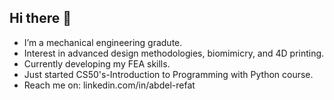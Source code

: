 ## Hi there 👋

- I’m a mechanical engineering gradute.
- Interest in advanced design methodologies, biomimicry, and 4D
 printing.
- Currently developing my FEA skills.
- Just started CS50's-Introduction to Programming with Python course.
- Reach me on: linkedin.com/in/abdel-refat
<!--
**Rahman-Refat27/Rahman-Refat27** is a ✨ _special_ ✨ repository because its `README.md` (this file) appears on your GitHub profile.

Here are some ideas to get you started:

- 🔭 I’m currently working on ...
- 🌱 I’m currently learning ...
- 👯 I’m looking to collaborate on ...
- 🤔 I’m looking for help with ...
- 💬 Ask me about ...
- 📫 How to reach me: ...
- 😄 Pronouns: ...
- ⚡ Fun fact: ...
-->
